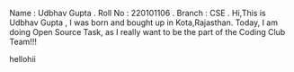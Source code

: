 Name : Udbhav Gupta                                                                                      .
Roll No : 220101106                                                                                      .
Branch : CSE                                                                                             .
Hi,This is Udbhav Gupta , I was born and bought up in Kota,Rajasthan.
Today, I am doing Open Source Task, as I really want to be the part of the Coding Club Team!!!

hellohii

